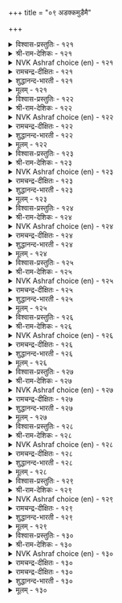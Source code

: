 +++
title = "०९ अडक्कमुडैमै"

+++


<details><summary>विश्वास-प्रस्तुतिः - १२१</summary>

अडक्कम् अमररुळ् उय्क्कुम् अडङ्गामै  
आरिरुळ् उय्त्तु विडुम्।      १२१
</details>

<details><summary>श्री-राम-देशिकः - १२१</summary>

तनोति निग्रहो मर्त्यमुत्तं देवपूजितम् ।  
अनिग्रहो नरं घोरे नरके पतयत्यपि ॥ १२१॥
</details>

<details><summary>NVK Ashraf choice (en) - १२१</summary>

०१२१
Self-control takes one to the gods;
Want of it will push one into utter darkness.
(C. Rajagopalachari)
</details>

<details><summary>रामचन्द्र-दीक्षितः - १२१</summary>

121\. aṭakkam amararuḷ uykkum; aṭaṅkāmai  
ār iruḷ uyttuviṭum.

121\. Self-control places one among the gods; lack of it leads one to the darkness of hell.  
</details>

<details><summary>शुद्धानन्द-भारती - १२१</summary>

1\. அடக்கம் அமரருள் உய்க்கும்: அடங்காமை  
ஆரிருள் உய்த்து விடும்  
Self-rule leads to realms of gods  
Indulgence leads to gloomy hades.         121  
</details>

<details><summary>मूलम् - १२१</summary>

अडक्कम् अमररुळ् उय्क्कुम् अडङ्गामै  
आरिरुळ् उय्त्तु विडुम्।      १२१
</details>

<details><summary>विश्वास-प्रस्तुतिः - १२२</summary>

काक्क पॊरुळा अडक्कत्तै आक्कम्  
अदनिनूउङ् गिल्लै उयिर्क्कु।      १२२
</details>

<details><summary>श्री-राम-देशिकः - १२२</summary>

निग्रहः शाश्वतं वित्तमिति तत् पालयेत् सदा ।  
निग्रहादधिकं श्रेयो मानवानं न विद्यते ॥ १२२॥
</details>

<details><summary>NVK Ashraf choice (en) - १२२</summary>

०१२२
Guard self-control as a treasure;
There is nothing more precious in life.
(P.S. Sundaram)
</details>

<details><summary>रामचन्द्र-दीक्षितः - १२२</summary>

122\. kākka, poruḷā aṭakkattai-ākkam  
ataṉiṉ ūṅku illai, uyirkku!.

122\. There is no greater wealth than self-control; treasure it as your wealth.  
</details>

<details><summary>शुद्धानन्द-भारती - १२२</summary>

2\. காக்க பொருளா அடக்கத்தை ஆக்கம்  
அதனினூஉங் கில்லை உயிர்க்கு  
No gains with self-control measure  
Guard with care this great treasure.         122  
</details>

<details><summary>मूलम् - १२२</summary>

काक्क पॊरुळा अडक्कत्तै आक्कम्  
अदनिनूउङ् गिल्लै उयिर्क्कु।      १२२
</details>

<details><summary>विश्वास-प्रस्तुतिः - १२३</summary>

सॆऱिवऱिन्दु सीर्मै पयक्कुम् अऱिवऱिन्दु  
आट्रिन् अडङ्गप् पॆऱिन्।      १२३
</details>

<details><summary>श्री-राम-देशिकः - १२३</summary>

ज्ञातव्यं तत्त्वतो ज्ञात्वा संयमी यो भवेन्नरः ।  
महात्मनां गुणाज्ञानां कृपया स सुखी वसेत् ॥ १२३॥
</details>

<details><summary>NVK Ashraf choice (en) - १२३</summary>

०१२३
Those who follow the wise path of self-restraint
Are conferred with virtuous fame.
(N.V.K. Ashraf)
</details>

<details><summary>रामचन्द्र-दीक्षितः - १२३</summary>

123\. ceṟivu aṟintu cīrmai payakkum-aṟivu aṟintu  
āṟṟiṉ aṭaṅkap peṟiṉ.

123\. If one knows the value of self-control and restrains oneself it will bring one fame.  
</details>

<details><summary>शुद्धानन्द-भारती - १२३</summary>

3\. செறிவறிந்து சீர்மை பயக்கும் அறிவறிந்து  
ஆற்றின் அடங்கப் பெறின்  
Knowing wisdom who lives controlled  
Name and fame seek him untold.         123  
</details>

<details><summary>मूलम् - १२३</summary>

सॆऱिवऱिन्दु सीर्मै पयक्कुम् अऱिवऱिन्दु  
आट्रिन् अडङ्गप् पॆऱिन्।      १२३
</details>

<details><summary>विश्वास-प्रस्तुतिः - १२४</summary>

निलैयिन् तिरियादु अडङ्गियान् तोट्रम्  
मलैयिनुम् माणप् पॆरिदु।      १२४
</details>

<details><summary>श्री-राम-देशिकः - १२४</summary>

सदा निग्रहशीलो यः स्वीयमार्गावलम्बिनः ।  
महोन्नता स्थिति स्तस्य शैलादप्यधिका भवेत् ॥ १२४॥
</details>

<details><summary>NVK Ashraf choice (en) - १२४</summary>

०१२४
More imposing than a mountain
Is the stature of the steadfast and self-controlled. *
(Satguru Subramuniyaswami), (P.S. Sundaram)
</details>

<details><summary>रामचन्द्र-दीक्षितः - १२४</summary>

124\. nilaiyiṉ tiriyātu aṭaṅkiyāṉ tōṟṟam  
malaiyiṉum māṇap peritu.

124\. Loftier than a mountain is the greatness of one who practises self-control.  
</details>

<details><summary>शुद्धानन्द-भारती - १२४</summary>

4\. நிலையில் திரியாது அடங்கியான் தோற்றம்  
மலையினும் மாணப் பெரிது  
Firmly fixed in self serene  
The sage looks grander than mountain.         124  
</details>

<details><summary>मूलम् - १२४</summary>

निलैयिन् तिरियादु अडङ्गियान् तोट्रम्  
मलैयिनुम् माणप् पॆरिदु।      १२४
</details>

<details><summary>विश्वास-प्रस्तुतिः - १२५</summary>

ऎल्लार्क्कुम् नण्ड्राम् पणिदल् अवरुळ्ळुम्  
सॆल्वर्क्के सॆल्वम् तगैत्तु।      १२५
</details>

<details><summary>श्री-राम-देशिकः - १२५</summary>

सदा निग्रहशीलत्वं सर्वेषामुत्तं मतम् ।  
तेषु चाप्यग्रगण्यस्य तद्भवेदधिकं धनम् ॥ १२५॥
</details>

<details><summary>NVK Ashraf choice (en) - १२५</summary>

०१२५
Humility is good for all
But is an added richness to the rich.
(P.S. Sundaram)
</details>

<details><summary>रामचन्द्र-दीक्षितः - १२५</summary>

125\. ellārkkum naṉṟu ām, paṇital; avaruḷḷum  
celvarkkē celvam takaittu.

125\. Humility becomes all; but it crowns anew the wealthy.  
</details>

<details><summary>शुद्धानन्द-भारती - १२५</summary>

5\. எல்லார்க்கும் நன்றாம் பணிதல் அவருள்ளும்  
செல்வர்க்கே செல்வந் தகைத்து.  
Humility is good for all  
To the rich it adds a wealth special.         125  
</details>

<details><summary>मूलम् - १२५</summary>

ऎल्लार्क्कुम् नण्ड्राम् पणिदल् अवरुळ्ळुम्  
सॆल्वर्क्के सॆल्वम् तगैत्तु।      १२५
</details>

<details><summary>विश्वास-प्रस्तुतिः - १२६</summary>

ऒरुमैयुळ् आमैबोल् ऐन्दडक्कल् आट्रिन्  
ऎऴुमैयुम् एमाप् पुडैत्तु।      १२६
</details>

<details><summary>श्री-राम-देशिकः - १२६</summary>

पञ्चेन्द्रियाणि सम्यम्य विद्यमानस्य कर्मवत् ।  
आत्मरक्षणशक्तिः स्यात् सप्तस्वपि च जन्मसु ॥ १२६॥
</details>

<details><summary>NVK Ashraf choice (en) - १२६</summary>

०१२६
Like a tortoise, withdraw your five senses in one birth,
To protect you in the next seven.
(N.V.K. Ashraf)  
</details>

<details><summary>रामचन्द्र-दीक्षितः - १२६</summary>

126\. orumaiyuḷ, āmaipōl, aintu aṭakkal āṟṟiṉ,  
eḻumaiyum ēmāppu uṭaittu.

126\. If one were to withdraw within oneself the five senses like a tortoise, it would afford him protection all the seven births.  
</details>

<details><summary>शुद्धानन्द-भारती - १२६</summary>

6\. ஒருமையுள் ஆமைபோல் ஐந்தடக்கல் ஆற்றின்  
எழுமையும் ஏமாப் புடைத்து.  
Who senses five like tortoise hold  
Their joy prolongs to births sevenfold.         126  
</details>

<details><summary>मूलम् - १२६</summary>

ऒरुमैयुळ् आमैबोल् ऐन्दडक्कल् आट्रिन्  
ऎऴुमैयुम् एमाप् पुडैत्तु।      १२६
</details>

<details><summary>विश्वास-प्रस्तुतिः - १२७</summary>

यागावा रायिनुम् नागाक्क कावाक्काल्  
सोगाप्पर् सॊल्लिऴुक्कुप् पट्टु।      १२७
</details>

<details><summary>श्री-राम-देशिकः - १२७</summary>

निरोद्धव्येषु बहुषु जिह्वां वा रोध्दुमर्हति ।  
अन्यथा शब्ददोषेण जायते दुःखभाजनम् ॥ १२७॥
</details>

<details><summary>NVK Ashraf choice (en) - १२७</summary>

०१२७
Guard your tongue if nothing else;
For words unguarded cause distress.
(P.S. Sundaram)
</details>

<details><summary>रामचन्द्र-दीक्षितः - १२७</summary>

127\. yā kāvār āyiṉum, nā kākka; kāvākkāl,  
cōkāppar, col iḻukkup paṭṭu.

127\. Whatever else you may not control, control your tongue, lest you should repent your indiscreet words.  
</details>

<details><summary>शुद्धानन्द-भारती - १२७</summary>

7\. யாகாவா ராயினும் நாகாக்க காவாக்கால்  
சோகாப்பர் சொல்லிழுக்குப் பட்டு  
Rein the tongue if nothing else  
Or slips of tongue bring all the woes.         127  
</details>

<details><summary>मूलम् - १२७</summary>

यागावा रायिनुम् नागाक्क कावाक्काल्  
सोगाप्पर् सॊल्लिऴुक्कुप् पट्टु।      १२७
</details>

<details><summary>विश्वास-प्रस्तुतिः - १२८</summary>

ऒण्ड्रानुन् दीच्चॊल् पॊरुट्पयन् उण्डायिन्  
नण्ड्रागा तागि विडुम्।      १२८
</details>

<details><summary>श्री-राम-देशिकः - १२८</summary>

शक्तवा कुशब्दं योऽन्यस्य कुरुते मनसो व्यथाम् ।  
तात्कृताश्चान्यधर्माः स्युरनिष्टफलदायकाः ॥ १२८॥
</details>

<details><summary>NVK Ashraf choice (en) - १२८</summary>

०१२८
A bitter word, even if said once,
Can undo all the good intended.
(N.V.K. Ashraf)
</details>

<details><summary>रामचन्द्र-दीक्षितः - १२८</summary>

128\. oṉṟāṉum tīccoṟ poruṭ payaṉ uṇṭāyiṉ,  
naṉṟu ākātu ākiviṭum.

128\. One would lose the fruits of one’s good actions, if one word of evil were to land another in trouble.  
</details>

<details><summary>शुद्धानन्द-भारती - १२८</summary>

8\. ஒன்றானும் தீச்சொல் பொருட்பயன் உண்டாயின்  
நன்றாகா தாகி விடும்  
Even a single evil word  
Will turn all good results to bad.         128  
</details>

<details><summary>मूलम् - १२८</summary>

ऒण्ड्रानुन् दीच्चॊल् पॊरुट्पयन् उण्डायिन्  
नण्ड्रागा तागि विडुम्।      १२८
</details>

<details><summary>विश्वास-प्रस्तुतिः - १२९</summary>

तीयिनाऱ्चुट्टबुण् उळ्ळाऱुम् आऱादे  
नाविनाऱ्चुट्ट वडु।      १२९
</details>

<details><summary>श्री-राम-देशिकः - १२९</summary>

वह्निजः स्यात् व्रणाः शान्तः चिह्नमात्रं न शाम्यति ।  
वागग्निजव्रणस्येह नैवोपशमनं भवेत् ॥ १२९॥
</details>

<details><summary>NVK Ashraf choice (en) - १२९</summary>

०१२९
The wound caused by fire will heal within,
But not the scar left by the tongue.
(P.S. Sundaram)
</details>

<details><summary>रामचन्द्र-दीक्षितः - १२९</summary>

129\. tīyiṉāl cuṭṭa puṇ uḷ āṟum;- āṟātē  
nāviṉāl cuṭṭa vaṭu.

129\. The blister caused by fire will heal. But the brand of a bitter tongue will never heal.  
</details>

<details><summary>शुद्धानन्द-भारती - १२९</summary>

9\. தீயினாற் சுட்டபுண் உள்ளாறும் ஆறாதே  
நாவினாற் சுட்ட வடு  
The fire-burnt wounds do find a cure  
Tongue-burnt wound rests a running sore.         129  
</details>

<details><summary>मूलम् - १२९</summary>

तीयिनाऱ्चुट्टबुण् उळ्ळाऱुम् आऱादे  
नाविनाऱ्चुट्ट वडु।      १२९
</details>

<details><summary>विश्वास-प्रस्तुतिः - १३०</summary>

कदङ्गात्तुक् कट्रडङ्गल् आट्रुवान् सॆव्वि  
अऱम्बार्क्कुम् आट्रिन् नुऴैन्दु।      १३०
</details>

<details><summary>श्री-राम-देशिकः - १३०</summary>

अक्रोधः संयमी यस्तु विद्यया च निषेवितः ।  
स्वत् एव समागम्य तं रक्षेद्धर्मदेवता ॥ १३०॥
</details>

<details><summary>NVK Ashraf choice (en) - १३०</summary>

०१३०
Virtue waits for a timely entry on the path of one
Who curbs wrath and learns self restraint.
(N.V.K. Ashraf)
</details>

<details><summary>रामचन्द्र-दीक्षितः - १३०</summary>

130\. katam kāttu, kaṟṟu, aṭaṅkal āṟṟuvāṉ cevvi  
aṟam pārkkum āṟṟiṉ nuḻaintu.

130\. The God of righteousness seeks one who is on guard against anger and attains self-control through knowledge.
</details>

<details><summary>रामचन्द्र-दीक्षितः - १३०</summary>

130\. katam kāttu, kaṟṟu, aṭaṅkal āṟṟuvāṉ cevvi  
aṟam pārkkum āṟṟiṉ nuḻaintu.

130\. The God of righteousness seeks one who is on guard against anger and attains self-control through knowledge.

</details>

<details><summary>शुद्धानन्द-भारती - १३०</summary>

10\. கதங்காத்து கற்றடங்கல் ஆற்றுவான் செவ்வி  
அறம்பார்க்கும் ஆற்றின் நுழைந்து  
Virtue seeks and peeps to see  
Self-controlled savant anger free.         130  
</details>

<details><summary>मूलम् - १३०</summary>

कदङ्गात्तुक् कट्रडङ्गल् आट्रुवान् सॆव्वि  
अऱम्बार्क्कुम् आट्रिन् नुऴैन्दु।      १३०
</details>
